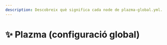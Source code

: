 ```yaml
---
description: Descobreix què significa cada node de plazma-global.yml.
---
```


# ✨ Plazma (configuració global)
